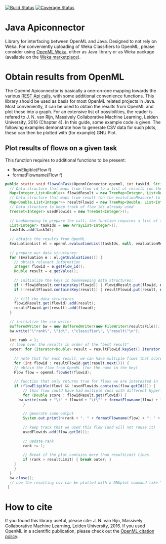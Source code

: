[![Build Status](https://travis-ci.org/openml/java.svg?branch=master)](https://travis-ci.org/openml/java)
[![Coverage Status](https://coveralls.io/repos/github/openml/java/badge.svg?branch=master)](https://coveralls.io/github/openml/java?branch=master)

# Java Apiconnector
Library for interfacing between OpenML and Java. Designed to not rely on Weka. For conveniently uploading of Weka Classifiers to OpenML, please consider using [OpenML Weka](https://github.com/openml/openml-weka/), either as Java library or as Weka package (available on the [Weka marketplace](http://weka.sourceforge.net/packageMetaData/)). 

# Obtain results from OpenML
The Openml Apiconnector is basically a one-on-one mapping towards the various [REST Api calls](https://www.openml.org/api_docs), with some additional convenience functions. This library should be used as basis for most OpenML related projects in Java. Most conveniently, it can be used to obtain the results from OpenML and plot these into a graph. For an extensive list of possibilities, the reader is refered to J. N. van Rijn, Massively Collaborative Machine Learning, Leiden University, 2016 (Chapter 4). In this guide, some example code is given. The following examples demonstrate how to generate CSV data for such plots, these can then be plotted with (for example) GNU Plot.

## Plot results of flows on a given task
This function requires to additional functions to be present: 
* flowEligible(Flow f)
* formatFlowname(Flow f)

```java
public static void flowsOnTask(OpenmlConnector openml, int taskId, String evaluationMeasure, File resultsFile, int resultLimit) throws Exception {
  // Data structure that maps from flow id to a list of results (on the evalutionMeasure)
  Map<Integer,List<Double>> flowidResult = new TreeMap<Integer, List<Double>>();
  // Data structure that maps from result (on the evalutionMeasure) to flowId
  Map<Double,List<Integer>> resultFlowid = new TreeMap<Double, List<Integer>>(Collections.reverseOrder());
  // Data structure to keep track of flow ids already used
  TreeSet<Integer> usedFlowids = new TreeSet<Integer>();
  
  // bookkeeping to prepare the call; the function requires a list of taskIds
  List<Integer> taskIds = new ArrayList<Integer>();
  taskIds.add(taskId);
  
  // obtains the results from OpenML
  EvaluationList el = openml.evaluationList(taskIds, null, evaluationMeasure);
  
  // prepare our data structures:
  for (Evaluation e : el.getEvaluations()) {
  	// obtain relevant information
  	Integer flowid = e.getFlow_id();
  	Double result = e.getValue();
  	
  	// initialize the keys in bookkeeping data structures:
  	if (!flowidResult.containsKey(flowid)) { flowidResult.put(flowid, new ArrayList<Double>()); }
  	if (!resultFlowid.containsKey(result)) { resultFlowid.put(result, new ArrayList<Integer>()); }
  	
  	// fill the data structures
  	flowidResult.get(flowid).add(result);
  	resultFlowid.get(result).add(flowid);
  }
  
  // initialize the csv writer
  BufferedWriter bw = new BufferedWriter(new FileWriter(resultsFile));
  bw.write("\"rank\", \"id\", \"classifier\", \"result\"\n");
  
  int rank = 1;
  // loop over the results in order of the "best result"
  outer: for (Iterator<Double> result = resultFlowid.keySet().iterator(); result.hasNext(); ) {
  	
  	// note that for each result, we can have multiple flows that scored that result. Loop over these
  	for (int flowid : resultFlowid.get(result.next())) {
    // obtain the flow from OpenML (for the name in the key)
    Flow flow = openml.flowGet(flowid);
    
    // function that only returns true for flows we are interested in
    if (flowEligible(flow) && !usedFlowids.contains(flow.getId())) {
    	// this flow could have had multiple runs with different hyper-parameters, loop over these
    	for (Double score : flowidResult.get(flowid)) {
      bw.write(rank + "\t" + flowid + "\t\"" + formatFlowname(flow) + "\"\t" + score + "\n");
    	}
    	
    	// generate some output
    	System.out.println(rank + ". " + formatFlowname(flow) + ": " + flowidResult.get(flowid).size() + " results. ");
    	
    	// keep track that we used this flow (and will not reuse it)
    	usedFlowids.add(flow.getId());
    	
    	// update rank
    	rank += 1;
    	
    	// Break if the plot contains more than resultLimit lines
    	if (rank > resultLimit) { break outer; } 
    }
  	}
  }
  bw.close();
  // now the resulting csv can be plotted with a GNUplot command like "plot "results.csv" using 1:4:xticlabels(3)" 
 }
```


# How to cite
If you found this library useful, please cite: J. N. van Rijn, Massively Collaborative Machine Learning, Leiden University, 2016. If you used OpenML in a scientific publication, please check out the [OpenML citation policy](https://www.openml.org/cite). 
